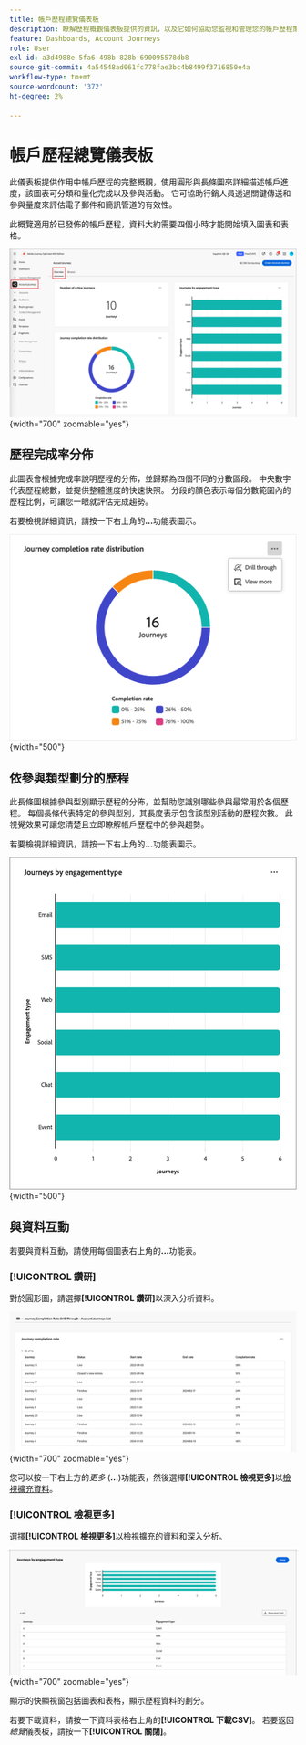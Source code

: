 ```yaml
---
title: 帳戶歷程總覽儀表板
description: 瞭解歷程概觀儀表板提供的資訊，以及它如何協助您監視和管理您的帳戶歷程策略。
feature: Dashboards, Account Journeys
role: User
exl-id: a3d4988e-5fa6-498b-828b-690095578db8
source-git-commit: 4a54548ad061fc778fae3bc4b8499f3716850e4a
workflow-type: tm+mt
source-wordcount: '372'
ht-degree: 2%

---
```


# 帳戶歷程總覽儀表板

此儀表板提供作用中帳戶歷程的完整概觀，使用圓形與長條圖來詳細描述帳戶進度，該圖表可分類和量化完成以及參與活動。 它可協助行銷人員透過關鍵傳送和參與量度來評估電子郵件和簡訊管道的有效性。

此概覽適用於已發佈的帳戶歷程，資料大約需要四個小時才能開始填入圖表和表格。

![歷程總覽](./assets/journey-overview.png){width="700" zoomable="yes"}

## 歷程完成率分佈

此圖表會根據完成率說明歷程的分佈，並歸類為四個不同的分數區段。 中央數字代表歷程總數，並提供整體進度的快速快照。 分段的顏色表示每個分數範圍內的歷程比例，可讓您一眼就評估完成趨勢。

若要檢視詳細資訊，請按一下右上角的&#x200B;**...**&#x200B;功能表圖示。

![歷程完成率分佈](./assets/journey-completion-rate-distribution.png){width="500"}

## 依參與類型劃分的歷程

此長條圖根據參與型別顯示歷程的分佈，並幫助您識別哪些參與最常用於各個歷程。 每個長條代表特定的參與型別，其長度表示包含該型別活動的歷程次數。 此視覺效果可讓您清楚且立即瞭解帳戶歷程中的參與趨勢。

若要檢視詳細資訊，請按一下右上角的&#x200B;**...**&#x200B;功能表圖示。

![歷程完成率分佈](./assets/journeys-by-engagement-type.png){width="500"}

## 與資料互動

若要與資料互動，請使用每個圖表右上角的&#x200B;**...**&#x200B;功能表。

### [!UICONTROL 鑽研]

對於圓形圖，請選擇&#x200B;**[!UICONTROL 鑽研]**&#x200B;以深入分析資料。

![鑽研以存取圖表資料](./assets/journey-completion-rate-drill-through.png){width="700" zoomable="yes"}

您可以按一下右上方的&#x200B;_更多_ (**...**)功能表，然後選擇&#x200B;**[!UICONTROL 檢視更多]**&#x200B;以[檢視擴充資料](#view-more)。

### [!UICONTROL 檢視更多]

選擇&#x200B;**[!UICONTROL 檢視更多]**&#x200B;以檢視擴充的資料和深入分析。

![檢視延伸資料](./assets/journeys-by-engagement-view-more.png){width="700" zoomable="yes"}

顯示的快顯視窗包括圖表和表格，顯示歷程資料的劃分。

若要下載資料，請按一下資料表格右上角的&#x200B;**[!UICONTROL 下載CSV]**。 若要返回&#x200B;_總覽_&#x200B;儀表板，請按一下&#x200B;**[!UICONTROL 關閉]**。
